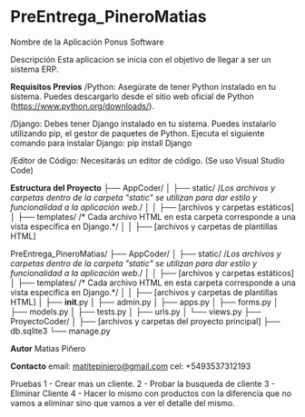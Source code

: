 # PreEntrega_PineroMatias

Nombre de la Aplicación
Ponus Software

Descripción
Esta aplicacion se inicia con el objetivo de llegar a ser un sistema ERP.

**Requisitos Previos**
/Python: Asegúrate de tener Python instalado en tu sistema. Puedes descargarlo desde el sitio web oficial de Python (https://www.python.org/downloads/).

/Django: Debes tener Django instalado en tu sistema. Puedes instalarlo utilizando pip, el gestor de paquetes de Python. Ejecuta el siguiente comando para instalar Django: pip install Django

/Editor de Código: Necesitarás un editor de código. (Se uso Visual Studio Code)


**Estructura del Proyecto**
├── AppCoder/
│ ├── static/                     /*Los archivos y carpetas dentro de la carpeta "static" se utilizan para dar estilo y funcionalidad a la aplicación web.*/
│ │ ├── [archivos y carpetas estáticos]
│ ├── templates/                  /* Cada archivo HTML en esta carpeta corresponde a una vista específica en Django.*/
│ │ ├── [archivos y carpetas de plantillas HTML]


PreEntrega_PineroMatias/
├── AppCoder/
│   ├── static/                      /*Los archivos y carpetas dentro de la carpeta "static" se utilizan para dar estilo y funcionalidad a la aplicación web.*/
│   │   ├── [archivos y carpetas estáticos]
│   ├── templates/                   /* Cada archivo HTML en esta carpeta corresponde a una vista específica en Django.*/
│   │   ├── [archivos y carpetas de plantillas HTML]
│   ├── __init__.py
│   ├── admin.py
│   ├── apps.py
│   ├── forms.py
│   ├── models.py
│   ├── tests.py
│   ├── urls.py
│   └── views.py
├── ProyectoCoder/
│   ├── [archivos y carpetas del proyecto principal]
├── db.sqlite3
└── manage.py

**Autor**
Matias Piñero

**Contacto**
email: matitepiniero@gmail.com
cel: +5493537312193

Pruebas
1 - Crear mas un cliente. 
2 - Probar la busqueda de cliente
3 - Eliminar Cliente
4 - Hacer lo mismo con productos con la diferencia que no vamos a eliminar sino que vamos a ver el detalle del mismo.
